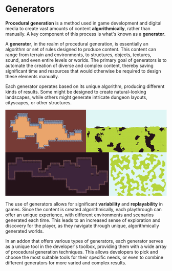 # Generators

**Procedural generation** is a method used in game development and digital media to create vast amounts of content **algorithmically**, rather than manually. A key component of this process is what's known as a **generator**.

A **generator**, in the realm of procedural generation, is essentially an algorithm or set of rules designed to produce content. This content can range from terrain and environments, to structures, objects, textures, sound, and even entire levels or worlds. The primary goal of generators is to automate the creation of diverse and complex content, thereby saving significant time and resources that would otherwise be required to design these elements manually.

Each generator operates based on its unique algorithm, producing different kinds of results. Some might be designed to create natural-looking landscapes, while others might generate intricate dungeon layouts, cityscapes, or other structures.

![generators showcase](../assets/generators-showcase.png)

The use of generators allows for significant **variability** and **replayability** in games. Since the content is created algorithmically, each playthrough can offer an unique experience, with different environments and scenarios generated each time. This leads to an increased sense of exploration and discovery for the player, as they navigate through unique, algorithmically generated worlds.

In an addon that offers various types of generators, each generator serves as a unique tool in the developer's toolbox, providing them with a wide array of procedural generation techniques. This allows developers to pick and choose the most suitable tools for their specific needs, or even to combine different generators for more varied and complex results.
